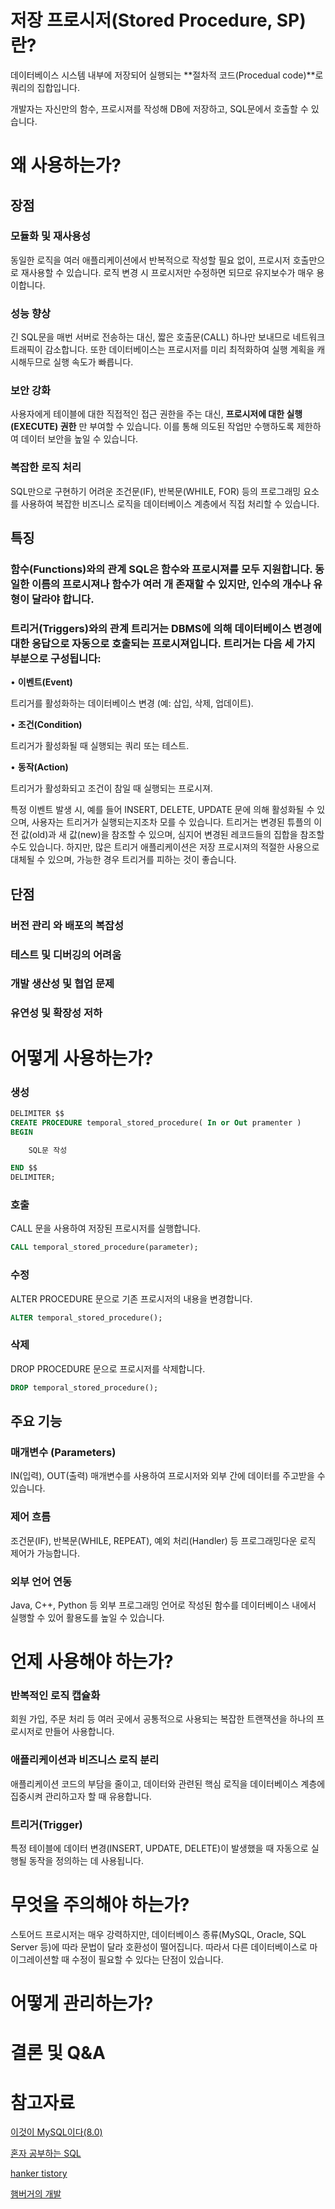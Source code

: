 # 저장 프로시저(Stored Procedure, SP)란?

데이터베이스 시스템 내부에 저장되어 실행되는 **절차적 코드(Procedual code)**로 쿼리의 집합입니다.

개발자는 자신만의 함수, 프로시져를 작성해 DB에 저장하고, SQL문에서 호출할 수 있습니다.

# 왜 사용하는가?

## 장점

### 모듈화 및 재사용성
동일한 로직을 여러 애플리케이션에서 반복적으로 작성할 필요 없이, 프로시저 호출만으로 재사용할 수 있습니다. 로직 변경 시 프로시저만 수정하면 되므로 유지보수가 매우 용이합니다.

### 성능 향상
긴 SQL문을 매번 서버로 전송하는 대신, 짧은 호출문(CALL) 하나만 보내므로 네트워크 트래픽이 감소합니다. 또한 데이터베이스는 프로시저를 미리 최적화하여 실행 계획을 캐시해두므로 실행 속도가 빠릅니다.

### 보안 강화
사용자에게 테이블에 대한 직접적인 접근 권한을 주는 대신, **프로시저에 대한 실행(EXECUTE) 권한** 만 부여할 수 있습니다. 이를 통해 의도된 작업만 수행하도록 제한하여 데이터 보안을 높일 수 있습니다.

### 복잡한 로직 처리
SQL만으로 구현하기 어려운 조건문(IF), 반복문(WHILE, FOR) 등의 프로그래밍 요소를 사용하여 복잡한 비즈니스 로직을 데이터베이스 계층에서 직접 처리할 수 있습니다.

## 특징
### 함수(Functions)와의 관계 SQL은 함수와 프로시져를 모두 지원합니다. 동일한 이름의 프로시져나 함수가 여러 개 존재할 수 있지만, 인수의 개수나 유형이 달라야 합니다.

### 트리거(Triggers)와의 관계 트리거는 DBMS에 의해 데이터베이스 변경에 대한 응답으로 자동으로 호출되는 프로시져입니다. 트리거는 다음 세 가지 부분으로 구성됩니다:
• **이벤트(Event)**

트리거를 활성화하는 데이터베이스 변경 (예: 삽입, 삭제, 업데이트).

• **조건(Condition)**

트리거가 활성화될 때 실행되는 쿼리 또는 테스트.

• **동작(Action)**

트리거가 활성화되고 조건이 참일 때 실행되는 프로시져.

 특정 이벤트 발생 시, 예를 들어 INSERT, DELETE, UPDATE 문에 의해 활성화될 수 있으며, 사용자는 트리거가 실행되는지조차 모를 수 있습니다. 트리거는 변경된 튜플의 이전 값(old)과 새 값(new)을 참조할 수 있으며, 심지어 변경된 레코드들의 집합을 참조할 수도 있습니다. 하지만, 많은 트리거 애플리케이션은 저장 프로시져의 적절한 사용으로 대체될 수 있으며, 가능한 경우 트리거를 피하는 것이 좋습니다.

## 단점
### 버전 관리 와 배포의 복잡성
### 테스트 및 디버깅의 어려움
### 개발 생산성 및 협업 문제
### 유연성 및 확장성 저하

# 어떻게 사용하는가?
### 생성
```sql
DELIMITER $$
CREATE PROCEDURE temporal_stored_procedure( In or Out pramenter )
BEGIN

	SQL문 작성

END $$
DELIMITER;
```

### 호출
CALL 문을 사용하여 저장된 프로시저를 실행합니다.
```sql
CALL temporal_stored_procedure(parameter);
```

### 수정
ALTER PROCEDURE 문으로 기존 프로시저의 내용을 변경합니다.
```sql
ALTER temporal_stored_procedure();
```

### 삭제
DROP PROCEDURE 문으로 프로시저를 삭제합니다.
```sql
DROP temporal_stored_procedure();
```

## 주요 기능

### 매개변수 (Parameters)
IN(입력), OUT(출력) 매개변수를 사용하여 프로시저와 외부 간에 데이터를 주고받을 수 있습니다.

### 제어 흐름
조건문(IF), 반복문(WHILE, REPEAT), 예외 처리(Handler) 등 프로그래밍다운 로직 제어가 가능합니다.

### 외부 언어 연동
Java, C++, Python 등 외부 프로그래밍 언어로 작성된 함수를 데이터베이스 내에서 실행할 수 있어 활용도를 높일 수 있습니다.

# 언제 사용해야 하는가?
### 반복적인 로직 캡슐화
회원 가입, 주문 처리 등 여러 곳에서 공통적으로 사용되는 복잡한 트랜잭션을 하나의 프로시저로 만들어 사용합니다.

### 애플리케이션과 비즈니스 로직 분리
애플리케이션 코드의 부담을 줄이고, 데이터와 관련된 핵심 로직을 데이터베이스 계층에 집중시켜 관리하고자 할 때 유용합니다.

### 트리거(Trigger)
특정 테이블에 데이터 변경(INSERT, UPDATE, DELETE)이 발생했을 때 자동으로 실행될 동작을 정의하는 데 사용됩니다.


# 무엇을 주의해야 하는가?
스토어드 프로시저는 매우 강력하지만, 데이터베이스 종류(MySQL, Oracle, SQL Server 등)에 따라 문법이 달라 호환성이 떨어집니다. 따라서 다른 데이터베이스로 마이그레이션할 때 수정이 필요할 수 있다는 단점이 있습니다.


# 어떻게 관리하는가?

# 결론 및 Q&A

# 참고자료

[이것이 MySQL이다(8.0)](https://www.youtube.com/watch?v=cw1wGN0ZdFA)

[혼자 공부하는 SQL](https://www.youtube.com/watch?v=X0jwxUd37OI)

[hanker tistory](https://hanke-r.tistory.com/entry/SQL-%EC%A0%80%EC%9E%A5-%ED%94%84%EB%A1%9C%EC%8B%9C%EC%A0%80Stored-Procedure-SP%EB%9E%80-%EB%AC%B4%EC%97%87%EC%9D%B8%EA%B0%80-%ED%94%84%EB%A1%9C%EC%8B%9C%EC%A0%80%EC%9D%98-%ED%99%9C%EC%9A%A9-%EB%B0%A9%EB%B2%95)

[햄버거의 개발](https://eunsun-zizone-zzang.tistory.com/52)
